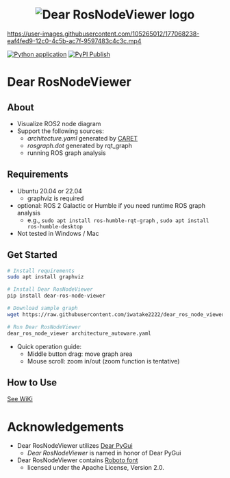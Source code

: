 <h1 align="center">
  <img src="https://github.com/iwatake2222/dear_ros_node_viewer/raw/main/00_docs/logo.png" alt="Dear RosNodeViewer logo"></a>
</h1>

https://user-images.githubusercontent.com/105265012/177068238-eaf4fed9-12c0-4c5b-ac7f-9597483c4c3c.mp4

[![Python application](https://github.com/iwatake2222/dear_ros_node_viewer/actions/workflows/python-app.yml/badge.svg)](https://github.com/iwatake2222/dear_ros_node_viewer/actions/workflows/python-app.yml)
[![PyPI Publish](https://github.com/iwatake2222/dear_ros_node_viewer/actions/workflows/pypi-publish.yml/badge.svg)](https://pypi.org/project/dear-ros-node-viewer/)

# Dear RosNodeViewer
## About
- Visualize ROS2 node diagram
- Support the following sources:
  - *architecture.yaml* generated by [CARET](https://github.com/tier4/caret)
  - *rosgraph.dot* generated by rqt_graph
  - running ROS graph analysis

## Requirements
- Ubuntu 20.04 or 22.04
  - graphviz is required
- optional: ROS 2 Galactic or Humble if you need runtime ROS graph analysis
  - e.g., `sudo apt install ros-humble-rqt-graph` , `sudo apt install ros-humble-desktop`
- Not tested in Windows / Mac

## Get Started
```sh
# Install requirements
sudo apt install graphviz

# Install Dear RosNodeViewer
pip install dear-ros-node-viewer

# Download sample graph
wget https://raw.githubusercontent.com/iwatake2222/dear_ros_node_viewer/main/sample/architecture_autoware.yaml

# Run Dear RosNodeViewer
dear_ros_node_viewer architecture_autoware.yaml
```

- Quick operation guide:
  - Middle button drag: move graph area
  - Mouse scroll: zoom in/out (zoom function is tentative)


## How to Use
[See WiKi](https://github.com/iwatake2222/dear_ros_node_viewer/wiki/01.-How-to-Use)


# Acknowledgements
- Dear RosNodeViewer utilizes [Dear PyGui](https://github.com/hoffstadt/DearPyGui)
  - *Dear RosNodeViewer* is named in honor of Dear PyGui
- Dear RosNodeViewer contains [Roboto font](https://fonts.google.com/specimen/Roboto)
  - licensed under the Apache License, Version 2.0.
